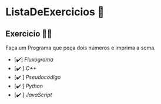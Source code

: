 # ListaDeExercicios 🚀

## Exercicio 👨‍💻

Faça um Programa que peça dois números e imprima a soma.

- [✔️] _Fluxograma_
- [✔️ ] _C++_
- [✔️ ] _Pseudocódigo_
- [✔️ ] _Python_
- [✔️ ] _JavaScript_